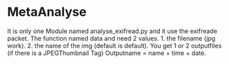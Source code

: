 # MetaAnalyse

It is only one Module named analyse_exifread.py and it use the exifreade packet.
The function named data and need 2 values.
    1. the filename (jpg work).
    2. the name of the img (default is default).
You get 1 or 2 outputfiles (if there is a JPEGThumbnail Tag)
    Outputname = name + time + date.
